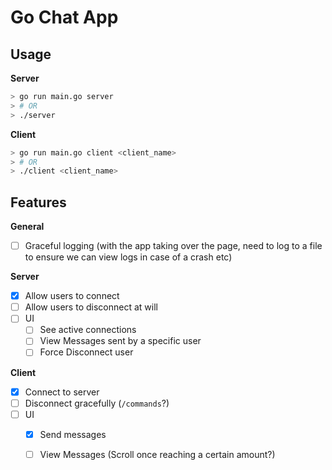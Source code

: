 # Go Chat App

## Usage

**Server**

```sh
> go run main.go server
> # OR
> ./server
```

**Client**

```sh
> go run main.go client <client_name>
> # OR
> ./client <client_name>
```

## Features

**General**

- [ ] Graceful logging (with the app taking over the page, need to log to a file to ensure we can view logs in case of a crash etc)

**Server**

- [x] Allow users to connect
- [ ] Allow users to disconnect at will
- [ ] UI
  - [ ] See active connections
  - [ ] View Messages sent by a specific user
  - [ ] Force Disconnect user

**Client**

- [x] Connect to server
- [ ] Disconnect gracefully (`/commands`?)
- [ ] UI
  - [x] Send messages
  - [ ] View Messages (Scroll once reaching a certain amount?)

